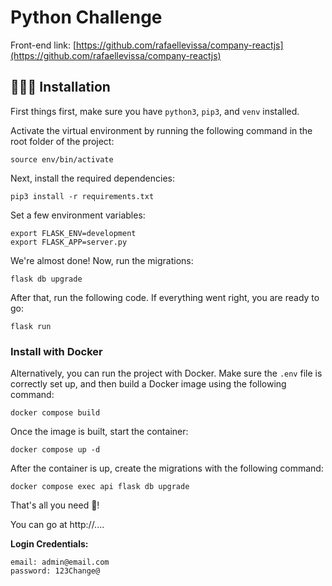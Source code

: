 # Python Challenge

Front-end link: [https://github.com/rafaellevissa/company-reactjs](https://github.com/rafaellevissa/company-reactjs)

## 👨🏻‍🔧 Installation

First things first, make sure you have `python3`, `pip3`, and `venv` installed.

Activate the virtual environment by running the following command in the root folder of the project:

```
source env/bin/activate
```

Next, install the required dependencies:

```
pip3 install -r requirements.txt
```

Set a few environment variables:

```
export FLASK_ENV=development
export FLASK_APP=server.py
```

We're almost done! Now, run the migrations:

```
flask db upgrade
```

After that, run the following code. If everything went right, you are ready to go:

```
flask run
```

### Install with Docker

Alternatively, you can run the project with Docker. Make sure the `.env` file is correctly set up, and then build a Docker image using the following command:

```
docker compose build
```

Once the image is built, start the container:

```
docker compose up -d
```

After the container is up, create the migrations with the following command:

```
docker compose exec api flask db upgrade
```

That's all you need 🎉!

You can go at http://....

**Login Credentials:**

```
email: admin@email.com
password: 123Change@
```